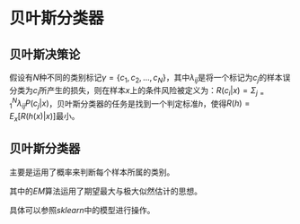 # 贝叶斯分类器

## 贝叶斯决策论

假设有$N$种不同的类别标记$\gamma=\{c_1,c_2,…,c_N\}$，其中$\lambda_{ij}$是将一个标记为$c_j$的样本误分类为$c_i$所产生的损失，则在样本$x$上的条件风险被定义为：$R(c_i|x)=\Sigma_{j=1}^N\lambda_{ij}P(c_j|x)$，贝叶斯分类器的任务是找到一个判定标准$h$，使得$R(h)=E_x[R(h(x)|x)]$最小。

## 贝叶斯分类器

主要是运用了概率来判断每个样本所属的类别。

其中的$EM$算法运用了期望最大与极大似然估计的思想。

具体可以参照$sklearn$中的模型进行操作。